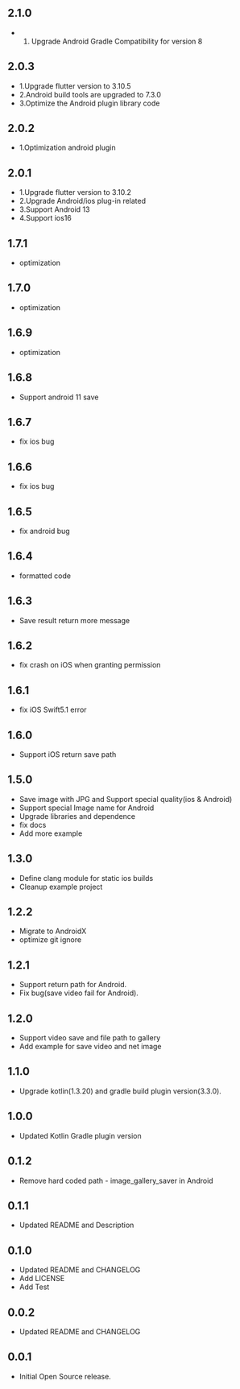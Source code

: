 ## 2.1.0
- 1. Upgrade Android Gradle Compatibility for version 8

## 2.0.3
- 1.Upgrade flutter version to 3.10.5
- 2.Android build tools are upgraded to 7.3.0
- 3.Optimize the Android plugin library code

## 2.0.2
- 1.Optimization android plugin

## 2.0.1
- 1.Upgrade flutter version to 3.10.2
- 2.Upgrade Android/ios plug-in related
- 3.Support Android 13
- 4.Support ios16

## 1.7.1
- optimization

## 1.7.0
- optimization

## 1.6.9
- optimization

## 1.6.8
- Support android 11 save

## 1.6.7
- fix ios bug

## 1.6.6
* fix ios bug

## 1.6.5
* fix android bug

## 1.6.4
* formatted code

## 1.6.3
* Save result return more message

## 1.6.2
* fix crash on iOS when granting permission

## 1.6.1
* fix iOS Swift5.1 error

## 1.6.0
* Support iOS return save path

## 1.5.0
* Save image with JPG and Support special quality(ios & Android)
* Support special Image name for Android
* Upgrade libraries and dependence
* fix docs
* Add more example

## 1.3.0

* Define clang module for static ios builds
* Cleanup example project

## 1.2.2

* Migrate to AndroidX
* optimize git ignore

## 1.2.1

* Support return path for Android.
* Fix bug(save video fail for Android).

## 1.2.0

* Support video save and file path to gallery
* Add example for save video and net image

## 1.1.0

* Upgrade kotlin(1.3.20) and gradle build plugin version(3.3.0).

## 1.0.0

* Updated Kotlin Gradle plugin version

## 0.1.2

* Remove hard coded path - image_gallery_saver in Android

## 0.1.1

* Updated README and Description

## 0.1.0

* Updated README and CHANGELOG
* Add LICENSE
* Add Test

## 0.0.2

*  Updated README and CHANGELOG

## 0.0.1

*  Initial Open Source release.
